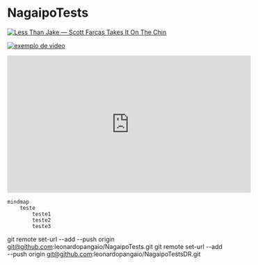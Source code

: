 # NagaipoTests

[![Less Than Jake — Scott Farcas Takes It On The Chin](https://img.youtube.com/vi/PYCxct2e0zI/0.jpg)](https://www.youtube.com/watch?v=PYCxct2e0zI)

[![exemplo de video](https://img.youtube.com/vi/njoOzKYvpMM/0.jpg)](https://youtu.be/njoOzKYvpMM)

<iframe width="560" height="315" src="https://www.youtube.com/embed/njoOzKYvpMM?si=ZRe2Adt_TBOopWh7" title="YouTube video player" frameborder="0" allow="accelerometer; autoplay; clipboard-write; encrypted-media; gyroscope; picture-in-picture; web-share" allowfullscreen></iframe>

```mermaid
mindmap
    teste
        teste1
        teste2
        teste3
```

git remote set-url --add --push origin git@github.com:leonardopangaio/NagaipoTests.git
git remote set-url --add --push origin git@github.com:leonardopangaio/NagaipoTestsDR.git
